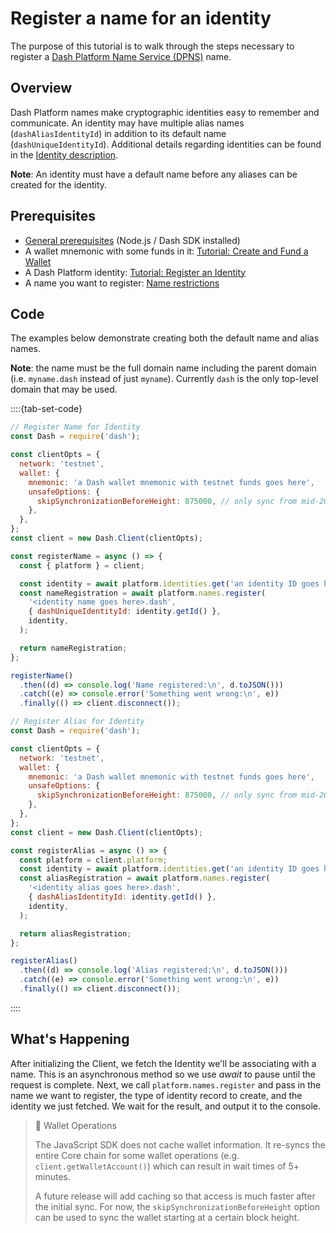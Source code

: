 # Register a name for an identity

The purpose of this tutorial is to walk through the steps necessary to register a [Dash Platform Name Service (DPNS)](../../reference/glossary.md#dash-platform-naming-service-dpns) name.

## Overview
Dash Platform names make cryptographic identities easy to remember and communicate. An identity may have multiple alias names (`dashAliasIdentityId`) in addition to its default name (`dashUniqueIdentityId`). Additional details regarding identities can be found in the [Identity description](../../explanations/identity.md).

**Note**: An identity must have a default name before any aliases can be created for the identity.

## Prerequisites
- [General prerequisites](../../tutorials/introduction.md#prerequisites) (Node.js / Dash SDK installed)
- A wallet mnemonic with some funds in it: [Tutorial: Create and Fund a Wallet](../../tutorials/create-and-fund-a-wallet.md)
- A Dash Platform identity: [Tutorial: Register an Identity](../../tutorials/identities-and-names/register-an-identity.md) 
- A name you want to register: [Name restrictions](../../explanations/dpns.md#implementation)

## Code

 The examples below demonstrate creating both the default name and alias names.

**Note**: the name must be the full domain name including the parent domain (i.e. `myname.dash` instead of just `myname`). Currently `dash` is the only top-level domain that may be used.

::::{tab-set-code}

```javascript Register Name for Identity
// Register Name for Identity
const Dash = require('dash');

const clientOpts = {
  network: 'testnet',
  wallet: {
    mnemonic: 'a Dash wallet mnemonic with testnet funds goes here',
    unsafeOptions: {
      skipSynchronizationBeforeHeight: 875000, // only sync from mid-2023
    },
  },
};
const client = new Dash.Client(clientOpts);

const registerName = async () => {
  const { platform } = client;

  const identity = await platform.identities.get('an identity ID goes here');
  const nameRegistration = await platform.names.register(
    '<identity name goes here>.dash',
    { dashUniqueIdentityId: identity.getId() },
    identity,
  );

  return nameRegistration;
};

registerName()
  .then((d) => console.log('Name registered:\n', d.toJSON()))
  .catch((e) => console.error('Something went wrong:\n', e))
  .finally(() => client.disconnect());
```
```javascript Register Alias for Identity
// Register Alias for Identity
const Dash = require('dash');

const clientOpts = {
  network: 'testnet',
  wallet: {
    mnemonic: 'a Dash wallet mnemonic with testnet funds goes here',
    unsafeOptions: {
      skipSynchronizationBeforeHeight: 875000, // only sync from mid-2023
    },
  },
};
const client = new Dash.Client(clientOpts);

const registerAlias = async () => {
  const platform = client.platform;
  const identity = await platform.identities.get('an identity ID goes here');
  const aliasRegistration = await platform.names.register(
    '<identity alias goes here>.dash',
    { dashAliasIdentityId: identity.getId() },
    identity,
  );

  return aliasRegistration;
};

registerAlias()
  .then((d) => console.log('Alias registered:\n', d.toJSON()))
  .catch((e) => console.error('Something went wrong:\n', e))
  .finally(() => client.disconnect());
```

::::

## What's Happening

After initializing the Client, we fetch the Identity we'll be associating with a name. This is an asynchronous method so we use _await_ to pause until the request is complete. Next, we call `platform.names.register` and pass in the name we want to register, the type of identity record to create, and the identity we just fetched. We wait for the result, and output it to the console.

> 📘 Wallet Operations
> 
> The JavaScript SDK does not cache wallet information. It re-syncs the entire Core chain for some wallet operations (e.g. `client.getWalletAccount()`) which can result in wait times of  5+ minutes. 
> 
> A future release will add caching so that access is much faster after the initial sync. For now, the `skipSynchronizationBeforeHeight` option can be used to sync the wallet starting at a certain block height.